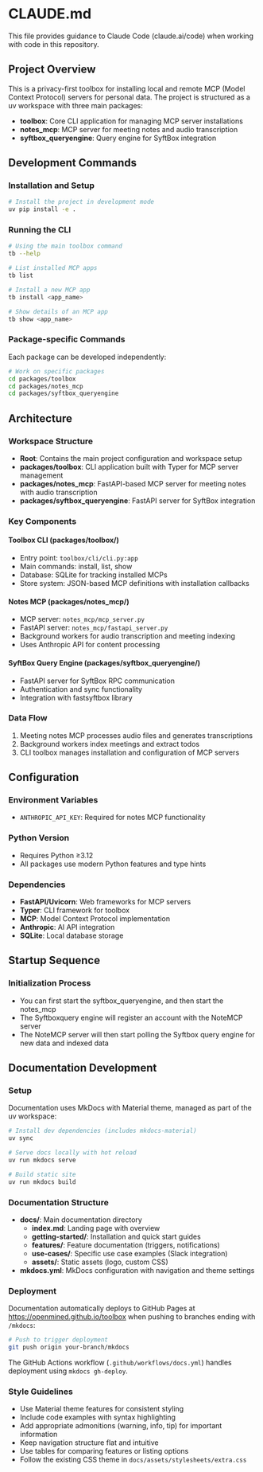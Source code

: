 # CLAUDE.md

This file provides guidance to Claude Code (claude.ai/code) when working with code in this repository.

## Project Overview

This is a privacy-first toolbox for installing local and remote MCP (Model Context Protocol) servers for personal data. The project is structured as a uv workspace with three main packages:

- **toolbox**: Core CLI application for managing MCP server installations
- **notes_mcp**: MCP server for meeting notes and audio transcription
- **syftbox_queryengine**: Query engine for SyftBox integration

## Development Commands

### Installation and Setup

```bash
# Install the project in development mode
uv pip install -e .
```

### Running the CLI

```bash
# Using the main toolbox command
tb --help

# List installed MCP apps
tb list

# Install a new MCP app
tb install <app_name>

# Show details of an MCP app
tb show <app_name>
```

### Package-specific Commands

Each package can be developed independently:

```bash
# Work on specific packages
cd packages/toolbox
cd packages/notes_mcp
cd packages/syftbox_queryengine
```

## Architecture

### Workspace Structure

- **Root**: Contains the main project configuration and workspace setup
- **packages/toolbox**: CLI application built with Typer for MCP server management
- **packages/notes_mcp**: FastAPI-based MCP server for meeting notes with audio transcription
- **packages/syftbox_queryengine**: FastAPI server for SyftBox integration

### Key Components

#### Toolbox CLI (packages/toolbox/)

- Entry point: `toolbox/cli/cli.py:app`
- Main commands: install, list, show
- Database: SQLite for tracking installed MCPs
- Store system: JSON-based MCP definitions with installation callbacks

#### Notes MCP (packages/notes_mcp/)

- MCP server: `notes_mcp/mcp_server.py`
- FastAPI server: `notes_mcp/fastapi_server.py`
- Background workers for audio transcription and meeting indexing
- Uses Anthropic API for content processing

#### SyftBox Query Engine (packages/syftbox_queryengine/)

- FastAPI server for SyftBox RPC communication
- Authentication and sync functionality
- Integration with fastsyftbox library

### Data Flow

1. Meeting notes MCP processes audio files and generates transcriptions
2. Background workers index meetings and extract todos
3. CLI toolbox manages installation and configuration of MCP servers

## Configuration

### Environment Variables

- `ANTHROPIC_API_KEY`: Required for notes MCP functionality

### Python Version

- Requires Python ≥3.12
- All packages use modern Python features and type hints

### Dependencies

- **FastAPI/Uvicorn**: Web frameworks for MCP servers
- **Typer**: CLI framework for toolbox
- **MCP**: Model Context Protocol implementation
- **Anthropic**: AI API integration
- **SQLite**: Local database storage

## Startup Sequence

### Initialization Process

- You can first start the syftbox_queryengine, and then start the notes_mcp
- The Syftboxquery engine will register an account with the NoteMCP server
- The NoteMCP server will then start polling the Syftbox query engine for new data and indexed data

## Documentation Development

### Setup

Documentation uses MkDocs with Material theme, managed as part of the uv workspace:

```bash
# Install dev dependencies (includes mkdocs-material)
uv sync

# Serve docs locally with hot reload
uv run mkdocs serve

# Build static site
uv run mkdocs build
```

### Documentation Structure

- **docs/**: Main documentation directory
  - **index.md**: Landing page with overview
  - **getting-started/**: Installation and quick start guides
  - **features/**: Feature documentation (triggers, notifications)
  - **use-cases/**: Specific use case examples (Slack integration)
  - **assets/**: Static assets (logo, custom CSS)
- **mkdocs.yml**: MkDocs configuration with navigation and theme settings

### Deployment

Documentation automatically deploys to GitHub Pages at https://openmined.github.io/toolbox when pushing to branches ending with `/mkdocs`:

```bash
# Push to trigger deployment
git push origin your-branch/mkdocs
```

The GitHub Actions workflow (`.github/workflows/docs.yml`) handles deployment using `mkdocs gh-deploy`.

### Style Guidelines

- Use Material theme features for consistent styling
- Include code examples with syntax highlighting
- Add appropriate admonitions (warning, info, tip) for important information
- Keep navigation structure flat and intuitive
- Use tables for comparing features or listing options
- Follow the existing CSS theme in `docs/assets/stylesheets/extra.css`
